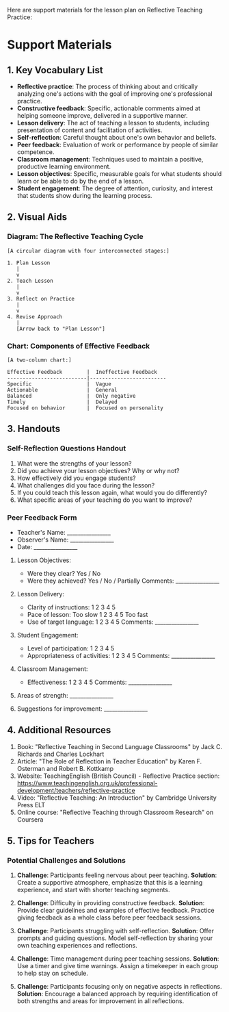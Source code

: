 Here are support materials for the lesson plan on Reflective Teaching Practice:

# Support Materials

## 1. Key Vocabulary List

- **Reflective practice**: The process of thinking about and critically analyzing one's actions with the goal of improving one's professional practice.
- **Constructive feedback**: Specific, actionable comments aimed at helping someone improve, delivered in a supportive manner.
- **Lesson delivery**: The act of teaching a lesson to students, including presentation of content and facilitation of activities.
- **Self-reflection**: Careful thought about one's own behavior and beliefs.
- **Peer feedback**: Evaluation of work or performance by people of similar competence.
- **Classroom management**: Techniques used to maintain a positive, productive learning environment.
- **Lesson objectives**: Specific, measurable goals for what students should learn or be able to do by the end of a lesson.
- **Student engagement**: The degree of attention, curiosity, and interest that students show during the learning process.

## 2. Visual Aids

### Diagram: The Reflective Teaching Cycle

```
[A circular diagram with four interconnected stages:]

1. Plan Lesson
   |
   v
2. Teach Lesson
   |
   v
3. Reflect on Practice
   |
   v
4. Revise Approach
   |
   [Arrow back to "Plan Lesson"]
```

### Chart: Components of Effective Feedback

```
[A two-column chart:]

Effective Feedback        |  Ineffective Feedback
--------------------------|-------------------------
Specific                  |  Vague
Actionable                |  General
Balanced                  |  Only negative
Timely                    |  Delayed
Focused on behavior       |  Focused on personality
```

## 3. Handouts

### Self-Reflection Questions Handout

1. What were the strengths of your lesson?
2. Did you achieve your lesson objectives? Why or why not?
3. How effectively did you engage students?
4. What challenges did you face during the lesson?
5. If you could teach this lesson again, what would you do differently?
6. What specific areas of your teaching do you want to improve?

### Peer Feedback Form

- Teacher's Name: ________________
- Observer's Name: ________________
- Date: ________________

1. Lesson Objectives:
   - Were they clear? Yes / No
   - Were they achieved? Yes / No / Partially
   Comments: ________________

2. Lesson Delivery:
   - Clarity of instructions: 1 2 3 4 5
   - Pace of lesson: Too slow 1 2 3 4 5 Too fast
   - Use of target language: 1 2 3 4 5
   Comments: ________________

3. Student Engagement:
   - Level of participation: 1 2 3 4 5
   - Appropriateness of activities: 1 2 3 4 5
   Comments: ________________

4. Classroom Management:
   - Effectiveness: 1 2 3 4 5
   Comments: ________________

5. Areas of strength: ________________

6. Suggestions for improvement: ________________

## 4. Additional Resources

1. Book: "Reflective Teaching in Second Language Classrooms" by Jack C. Richards and Charles Lockhart
2. Article: "The Role of Reflection in Teacher Education" by Karen F. Osterman and Robert B. Kottkamp
3. Website: TeachingEnglish (British Council) - Reflective Practice section: https://www.teachingenglish.org.uk/professional-development/teachers/reflective-practice
4. Video: "Reflective Teaching: An Introduction" by Cambridge University Press ELT
5. Online course: "Reflective Teaching through Classroom Research" on Coursera

## 5. Tips for Teachers

### Potential Challenges and Solutions

1. **Challenge**: Participants feeling nervous about peer teaching.
   **Solution**: Create a supportive atmosphere, emphasize that this is a learning experience, and start with shorter teaching segments.

2. **Challenge**: Difficulty in providing constructive feedback.
   **Solution**: Provide clear guidelines and examples of effective feedback. Practice giving feedback as a whole class before peer feedback sessions.

3. **Challenge**: Participants struggling with self-reflection.
   **Solution**: Offer prompts and guiding questions. Model self-reflection by sharing your own teaching experiences and reflections.

4. **Challenge**: Time management during peer teaching sessions.
   **Solution**: Use a timer and give time warnings. Assign a timekeeper in each group to help stay on schedule.

5. **Challenge**: Participants focusing only on negative aspects in reflections.
   **Solution**: Encourage a balanced approach by requiring identification of both strengths and areas for improvement in all reflections.